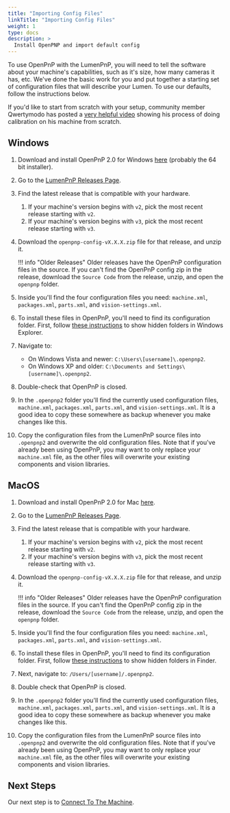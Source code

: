 ```yaml
---
title: "Importing Config Files"
linkTitle: "Importing Config Files"
weight: 1
type: docs
description: >
  Install OpenPNP and import default config
---
```


To use OpenPnP with the LumenPnP, you will need to tell the software about your machine's capabilities, such as it's size, how many cameras it has, etc. We've done the basic work for you and put together a starting set of configuration files that will describe your Lumen. To use our defaults, follow the instructions below.

If you'd like to start from scratch with your setup, community member Qwertymodo has posted a [very helpful video](https://www.youtube.com/watch?v=vuFalyzcCZA) showing his process of doing calibration on his machine from scratch.

## Windows

1. Download and install OpenPnP 2.0 for Windows [here](https://openpnp.org/downloads/) (probably the 64 bit installer).

2. Go to the [LumenPnP Releases Page](https://github.com/opulo-inc/lumenpnp/releases).

3. Find the latest release that is compatible with your hardware.
    1. If your machine's version begins with `v2`, pick the most recent release starting with `v2`.
    2. If your machine's version begins with `v3`, pick the most recent release starting with `v3`.

4. Download the `openpnp-config-vX.X.X.zip` file for that release, and unzip it.

    !!! info "Older Releases"
        Older releases have the OpenPnP configuration files in the source. If you can't find the OpenPnP config zip in the release, download the `Source Code` from the release, unzip, and open the `openpnp` folder.

5. Inside you'll find the four configuration files you need: `machine.xml`, `packages.xml`, `parts.xml`, and `vision-settings.xml`.

6. To install these files in OpenPnP, you'll need to find its configuration folder. First, follow [these instructions](https://support.microsoft.com/en-us/windows/show-hidden-files-0320fe58-0117-fd59-6851-9b7f9840fdb2) to show hidden folders in Windows Explorer.

7. Navigate to:
    - On Windows Vista and newer: `C:\Users\[username]\.openpnp2`.
    - On Windows XP and older: `C:\Documents and Settings\[username]\.openpnp2`.
  
8. Double-check that OpenPnP is closed.

9.  In the `.openpnp2` folder you'll find the currently used configuration files, `machine.xml`, `packages.xml`, `parts.xml`, and `vision-settings.xml`. It is a good idea to copy these somewhere as backup whenever you make changes like this.

10. Copy the configuration files from the LumenPnP source files into `.openpnp2` and overwrite the old configuration files. Note that if you've already been using OpenPnP, you may want to only replace your `machine.xml` file, as the other files will overwrite your existing components and vision libraries.

## MacOS

1. Download and install OpenPnP 2.0 for Mac [here](https://openpnp.org/downloads/).

2. Go to the [LumenPnP Releases Page](https://github.com/opulo-inc/lumenpnp/releases).

3. Find the latest release that is compatible with your hardware.
    1. If your machine's version begins with `v2`, pick the most recent release starting with `v2`.
    2. If your machine's version begins with `v3`, pick the most recent release starting with `v3`.

4. Download the `openpnp-config-vX.X.X.zip` file for that release, and unzip it.

    !!! info "Older Releases"
        Older releases have the OpenPnP configuration files in the source. If you can't find the OpenPnP config zip in the release, download the `Source Code` from the release, unzip, and open the `openpnp` folder.

5. Inside you'll find the four configuration files you need: `machine.xml`, `packages.xml`, `parts.xml`, and `vision-settings.xml`.
   
6. To install these files in OpenPnP, you'll need to find its configuration folder. First, follow [these instructions](https://www.macworld.com/article/671158/how-to-show-hidden-files-on-a-mac.html) to show hidden folders in Finder.

7. Next, navigate to: `/Users/[username]/.openpnp2`.
  
8.  Double check that OpenPnP is closed.

9.  In the `.openpnp2` folder you'll find the currently used configuration files, `machine.xml`, `packages.xml`, `parts.xml`, and `vision-settings.xml`. It is a good idea to copy these somewhere as backup whenever you make changes like this.

10. Copy the configuration files from the LumenPnP source files into `.openpnp2` and overwrite the old configuration files. Note that if you've already been using OpenPnP, you may want to only replace your `machine.xml` file, as the other files will overwrite your existing components and vision libraries.

## Next Steps

Our next step is to [Connect To The Machine](../2-connect-to-machine/index.md).
